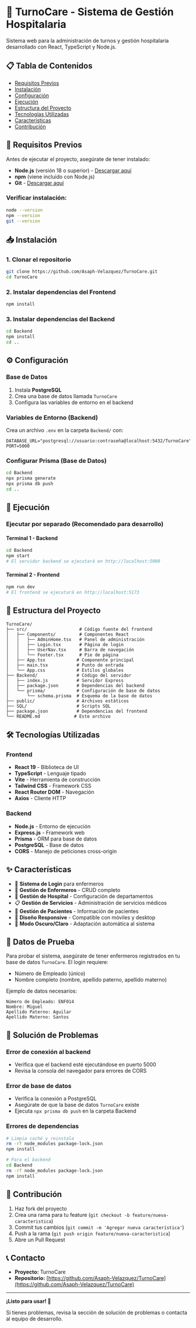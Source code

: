 # 🏥 TurnoCare - Sistema de Gestión Hospitalaria

Sistema web para la administración de turnos y gestión hospitalaria desarrollado con React, TypeScript y Node.js.

## 📋 Tabla de Contenidos

- [Requisitos Previos](#requisitos-previos)
- [Instalación](#instalación)
- [Configuración](#configuración)
- [Ejecución](#ejecución)
- [Estructura del Proyecto](#estructura-del-proyecto)
- [Tecnologías Utilizadas](#tecnologías-utilizadas)
- [Características](#características)
- [Contribución](#contribución)

## 🔧 Requisitos Previos

Antes de ejecutar el proyecto, asegúrate de tener instalado:

- **Node.js** (versión 18 o superior) - [Descargar aquí](https://nodejs.org/)
- **npm** (viene incluido con Node.js)
- **Git** - [Descargar aquí](https://git-scm.com/)

### Verificar instalación:
```bash
node --version
npm --version
git --version
```

## 📥 Instalación

### 1. Clonar el repositorio
```bash
git clone https://github.com/Asaph-Velazquez/TurnoCare.git
cd TurnoCare
```

### 2. Instalar dependencias del Frontend
```bash
npm install
```

### 3. Instalar dependencias del Backend
```bash
cd Backend
npm install
cd ..
```

## ⚙️ Configuración

### Base de Datos
1. Instala **PostgreSQL** 
2. Crea una base de datos llamada `TurnoCare`
3. Configura las variables de entorno en el backend

### Variables de Entorno (Backend)
Crea un archivo `.env` en la carpeta `Backend/` con:
```env
DATABASE_URL="postgresql://usuario:contraseña@localhost:5432/TurnoCare"
PORT=5000
```

### Configurar Prisma (Base de Datos)
```bash
cd Backend
npx prisma generate
npx prisma db push
cd ..
```

## 🚀 Ejecución

### Ejecutar por separado (Recomendado para desarrollo)

#### Terminal 1 - Backend
```bash
cd Backend
npm start
# El servidor backend se ejecutará en http://localhost:5000
```

#### Terminal 2 - Frontend
```bash
npm run dev
# El frontend se ejecutará en http://localhost:5173
```

## 📁 Estructura del Proyecto

```
TurnoCare/
├── src/                    # Código fuente del frontend
│   ├── Components/         # Componentes React
│   │   ├── AdminHome.tsx   # Panel de administración
│   │   ├── Login.tsx       # Página de login
│   │   ├── UserNav.tsx     # Barra de navegación
│   │   └── Footer.tsx      # Pie de página
│   ├── App.tsx            # Componente principal
│   ├── main.tsx           # Punto de entrada
│   └── App.css            # Estilos globales
├── Backend/               # Código del servidor
│   ├── index.js           # Servidor Express
│   ├── package.json       # Dependencias del backend
│   └── prisma/            # Configuración de base de datos
│       └── schema.prisma  # Esquema de la base de datos
├── public/                # Archivos estáticos
├── SQL/                   # Scripts SQL
├── package.json           # Dependencias del frontend
└── README.md             # Este archivo
```

## 🛠️ Tecnologías Utilizadas

### Frontend
- **React 19** - Biblioteca de UI
- **TypeScript** - Lenguaje tipado
- **Vite** - Herramienta de construcción
- **Tailwind CSS** - Framework CSS
- **React Router DOM** - Navegación
- **Axios** - Cliente HTTP

### Backend
- **Node.js** - Entorno de ejecución
- **Express.js** - Framework web
- **Prisma** - ORM para base de datos
- **PostgreSQL** - Base de datos
- **CORS** - Manejo de peticiones cross-origin

## ✨ Características

- 🔐 **Sistema de Login** para enfermeros
- 👥 **Gestión de Enfermeros** - CRUD completo
- 🏥 **Gestión de Hospital** - Configuración de departamentos
- 📋 **Gestión de Servicios** - Administración de servicios médicos
- 👤 **Gestión de Pacientes** - Información de pacientes
- 📱 **Diseño Responsive** - Compatible con móviles y desktop
- 🌙 **Modo Oscuro/Claro** - Adaptación automática al sistema

## 🔑 Datos de Prueba

Para probar el sistema, asegúrate de tener enfermeros registrados en tu base de datos `TurnoCare`. El login requiere:

- Número de Empleado (único)
- Nombre completo (nombre, apellido paterno, apellido materno)

Ejemplo de datos necesarios:
```
Número de Empleado: ENF014
Nombre: Miguel
Apellido Paterno: Aguilar
Apellido Materno: Santos
```

## 🚨 Solución de Problemas

### Error de conexión al backend
- Verifica que el backend esté ejecutándose en puerto 5000
- Revisa la consola del navegador para errores de CORS

### Error de base de datos
- Verifica la conexión a PostgreSQL
- Asegúrate de que la base de datos `TurnoCare` existe
- Ejecuta `npx prisma db push` en la carpeta Backend

### Errores de dependencias
```bash
# Limpia caché y reinstala
rm -rf node_modules package-lock.json
npm install

# Para el backend
cd Backend
rm -rf node_modules package-lock.json
npm install
```

## 👥 Contribución

1. Haz fork del proyecto
2. Crea una rama para tu feature (`git checkout -b feature/nueva-caracteristica`)
3. Commit tus cambios (`git commit -m 'Agregar nueva característica'`)
4. Push a la rama (`git push origin feature/nueva-caracteristica`)
5. Abre un Pull Request

## 📞 Contacto

- **Proyecto:** TurnoCare
- **Repositorio:** [https://github.com/Asaph-Velazquez/TurnoCare](https://github.com/Asaph-Velazquez/TurnoCare)


---

**¡Listo para usar! 🎉**

Si tienes problemas, revisa la sección de solución de problemas o contacta al equipo de desarrollo.
